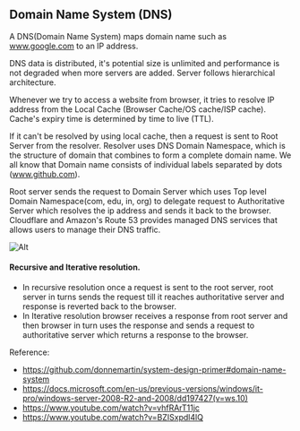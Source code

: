 ## Domain Name System (DNS)

A DNS(Domain Name System) maps domain name such as www.google.com to an IP address.

DNS data is distributed, it's potential size is unlimited and performance is not degraded when more servers are added.
Server follows hierarchical architecture.

Whenever we try to access a website from browser, it tries to resolve IP address from the Local Cache (Browser Cache/OS cache/ISP cache).
Cache's expiry time is determined by time to live (TTL).

If it can't be resolved by using local cache, then a request is sent to Root Server from the resolver.
Resolver uses DNS Domain Namespace, which is the structure of domain that combines to form a complete domain name.
We all know that Domain name consists of individual labels separated by dots (www.github.com).

Root server sends the request to Domain Server which uses Top level Domain Namespace(com, edu, in, org) to delegate request to Authoritative Server which resolves the ip address and sends it back to the browser.
Cloudflare and Amazon's Route 53 provides managed DNS services that allows users to manage their DNS traffic.  

![Alt](assets/DNS.png)
#### Recursive and Iterative resolution.
  * In recursive resolution once a request is sent to the root server, root server in turns sends the request till it reaches authoritative server and response is reverted back to the browser.
  * In Iterative resolution browser receives a response from root server and then browser in turn uses the response and sends a request to authoritative server which returns a response to the browser. 
  
  
Reference:
* https://github.com/donnemartin/system-design-primer#domain-name-system
* https://docs.microsoft.com/en-us/previous-versions/windows/it-pro/windows-server-2008-R2-and-2008/dd197427(v=ws.10)
* https://www.youtube.com/watch?v=vhfRArT11jc
* https://www.youtube.com/watch?v=BZISxpdl4lQ
    